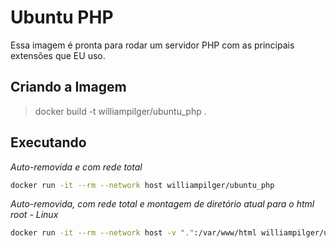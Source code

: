 # Ubuntu PHP

Essa imagem é pronta para rodar um servidor PHP com as principais extensões que EU uso.


## Criando a Imagem

> docker build -t williampilger/ubuntu_php .

## Executando

*Auto-removida e com rede total*
```sh
docker run -it --rm --network host williampilger/ubuntu_php
```

*Auto-removida, com rede total e montagem de diretório atual para o html root - Linux*
```sh
docker run -it --rm --network host -v ".":/var/www/html williampilger/ubuntu_php
```